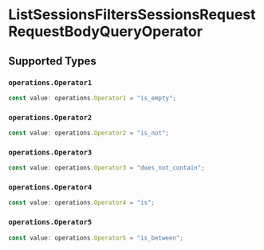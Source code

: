 # ListSessionsFiltersSessionsRequestRequestBodyQueryOperator


## Supported Types

### `operations.Operator1`

```typescript
const value: operations.Operator1 = "is_empty";
```

### `operations.Operator2`

```typescript
const value: operations.Operator2 = "is_not";
```

### `operations.Operator3`

```typescript
const value: operations.Operator3 = "does_not_contain";
```

### `operations.Operator4`

```typescript
const value: operations.Operator4 = "is";
```

### `operations.Operator5`

```typescript
const value: operations.Operator5 = "is_between";
```

